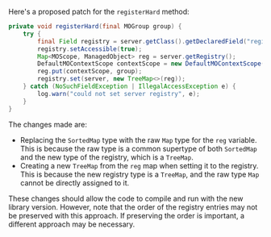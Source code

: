 Here's a proposed patch for the `registerHard` method:

```java
private void registerHard(final MOGroup group) {
    try {
        final Field registry = server.getClass().getDeclaredField("registry");
        registry.setAccessible(true);
        Map<MOScope, ManagedObject> reg = server.getRegistry();
        DefaultMOContextScope contextScope = new DefaultMOContextScope(new OctetString(""), group.getScope());
        reg.put(contextScope, group);
        registry.set(server, new TreeMap<>(reg));
    } catch (NoSuchFieldException | IllegalAccessException e) {
        log.warn("could not set server registry", e);
    }
}
```

The changes made are:

* Replacing the `SortedMap` type with the raw `Map` type for the `reg` variable. This is because the raw type is a common supertype of both `SortedMap` and the new type of the registry, which is a `TreeMap`.
* Creating a new `TreeMap` from the `reg` map when setting it to the registry. This is because the new registry type is a `TreeMap`, and the raw type `Map` cannot be directly assigned to it.

These changes should allow the code to compile and run with the new library version. However, note that the order of the registry entries may not be preserved with this approach. If preserving the order is important, a different approach may be necessary.